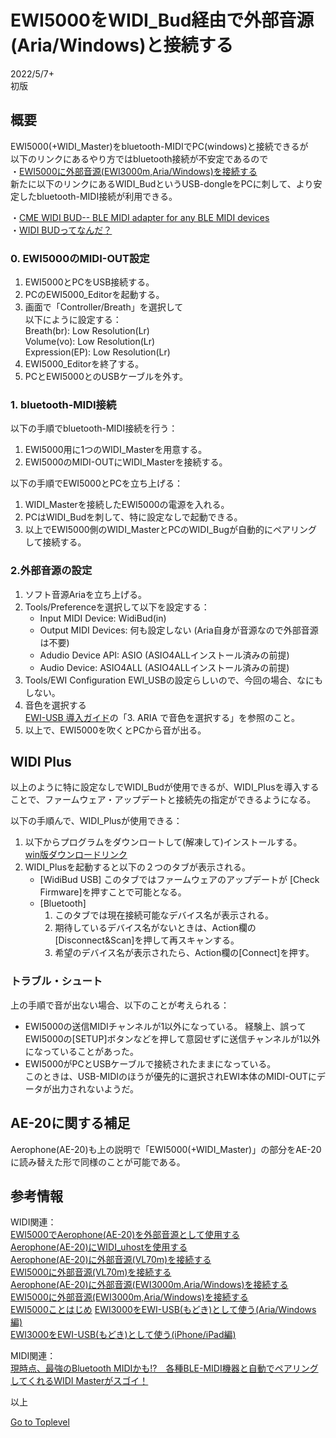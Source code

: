     
# EWI5000をWIDI_Bud経由で外部音源(Aria/Windows)と接続する  

2022/5/7+     
初版    
  
## 概要    
EWI5000(+WIDI_Master)をbluetooth-MIDIでPC(windows)と接続できるが  
以下のリンクにあるやり方ではbluetooth接続が不安定であるので  
・[EWI5000に外部音源(EWI3000m,Aria/Windows)を接続する](EWI5000_EWI-Aria.md)    
新たに以下のリンクにあるWIDI_BudというUSB-dongleをPCに刺して、より安定したbluetooth-MIDI接続が利用できる。

・[CME WIDI BUD-- BLE MIDI adapter for any BLE MIDI devices](https://xkeyair.com/widi-bud/)  
・[WIDI BUDってなんだ？](https://dirigent.jp/blog/widi-bud%E3%81%A3%E3%81%A6%E3%81%AA%E3%82%93%E3%81%A0)  

### 0. EWI5000のMIDI-OUT設定
1. EWI5000とPCをUSB接続する。
1. PCのEWI5000_Editorを起動する。
1. 画面で「Controller/Breath」を選択して  
以下にように設定する：  
Breath(br): Low Resolution(Lr)  
Volume(vo): Low Resolution(Lr)  
Expression(EP): Low Resolution(Lr)  
1. EWI5000_Editorを終了する。  
1. PCとEWI5000とのUSBケーブルを外す。  

### 1. bluetooth-MIDI接続
以下の手順でbluetooth-MIDI接続を行う：
1. EWI5000用に1つのWIDI_Masterを用意する。
1. EWI5000のMIDI-OUTにWIDI_Masterを接続する。

以下の手順でEWI5000とPCを立ち上げる：
1. WIDI_Masterを接続したEWI5000の電源を入れる。
1. PCはWIDI_Budを刺して、特に設定なしで起動できる。
1. 以上でEWI5000側のWIDI_MasterとPCのWIDI_Bugが自動的にペアリングして接続する。   

### 2.外部音源の設定
1. ソフト音源Ariaを立ち上げる。
1. Tools/Preferenceを選択して以下を設定する：
    * Input MIDI Device: WidiBud(in)
    * Output MIDI Devices: 何も設定しない
    (Aria自身が音源なので外部音源は不要)
    * Adudio Device API: ASIO
    (ASIO4ALLインストール済みの前提)
    * Audio Device: ASIO4ALL
     (ASIO4ALLインストール済みの前提)
1. Tools/EWI Configuration
EWI_USBの設定らしいので、今回の場合、なにもしない。
1. 音色を選択する  
[EWI-USB 導入ガイド](https://www.inmusicbrands.jp/support/data/EWI-USB_Setup_Guide.pdf)の「3. ARIA で音色を選択する」を参照のこと。
1. 以上で、EWI5000を吹くとPCから音が出る。

## WIDI Plus
以上のように特に設定なしでWIDI_Budが使用できるが、WIDI_Plusを導入することで、ファームウェア・アップデートと接続先の指定ができるようになる。

以下の手順んで、WIDI_Plusが使用できる：
1. 以下からプログラムをダウンロートして(解凍して)インストールする。  
[win版ダウンロードリンク](https://www.cme-pro.com/xkey/WidiPlus/WidiPlusInstaller.zip)  
1. WIDI_Plusを起動すると以下の２つのタブが表示される。
    * [WidiBud USB]
このタブではファームウェアのアップデートが [Check Firmware]を押すことで可能となる。
    * [Bluetooth]
      1. このタブでは現在接続可能なデバイス名が表示される。
      1. 期待しているデバイス名がないときは、Action欄の[Disconnect&Scan]を押して再スキャンする。
      1. 希望のデバイス名が表示されたら、Action欄の[Connect]を押す。

### トラブル・シュート
上の手順で音が出ない場合、以下のことが考えられる：
* EWI5000の送信MIDIチャンネルが1以外になっている。
経験上、誤ってEWI5000の\[SETUP]ボタンなどを押して意図せずに送信チャンネルが1以外になっていることがあった。
* EWI5000がPCとUSBケーブルで接続されたままになっている。  
このときは、USB-MIDIのほうが優先的に選択されEWI本体のMIDI-OUTにデータが出力されないようだ。

## AE-20に関する補足
Aerophone(AE-20)も上の説明で「EWI5000(+WIDI_Master)」の部分をAE-20に読み替えた形で同様のことが可能である。

## 参考情報

WIDI関連：  
[EWI5000でAerophone(AE-20)を外部音源として使用する](EWI5000_ExtAE-20.md)    
[Aerophone(AE-20)にWIDI_uhostを使用する](AE-20_WIDI_uhost.md)    
[Aerophone(AE-20)に外部音源(VL70m)を接続する](AE-20_VL70m.md)    
[EWI5000に外部音源(VL70m)を接続する](EWI5000_VL70m.md)    
[Aerophone(AE-20)に外部音源(EWI3000m,Aria/Windows)を接続する](AE-20-ExternalAria.md)    
[EWI5000に外部音源(EWI3000m,Aria/Windows)を接続する](EWI5000_EWI-Aria.md)    
[EWI5000ことはじめ](EWI5000_EWI-GetStarted.md) 
[EWI3000をEWI-USB(もどき)として使う(Aria/Windows編)](EWI3000_EWI-Aria.md)   
[EWI3000をEWI-USB(もどき)として使う(iPhone/iPad編)](EWI3000_EWI-USB.md)   

MIDI関連：  
[現時点、最強のBluetooth MIDIかも!?　各種BLE-MIDI機器と自動でペアリングしてくれるWIDI Masterがスゴイ！](https://www.dtmstation.com/archives/32976.html)  

以上  

[Go to Toplevel](https://xshigee.github.io/web0/)  


